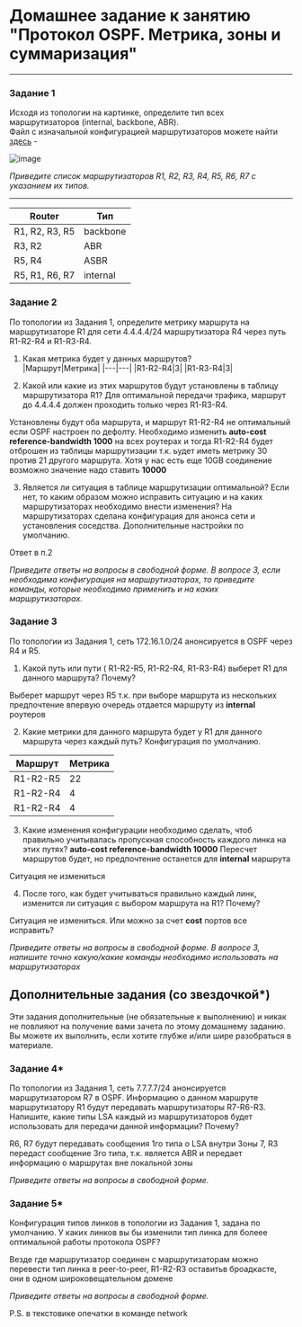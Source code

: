 # Домашнее задание к занятию "Протокол OSPF. Метрика, зоны и суммаризация"
------


### Задание 1

Исходя из топологии на картинке, определите тип всех маршрутизаторов (internal, backbone, ABR).  
Файл с изначальной конфигурацией маршрутизаторов можете найти [здесь]( https://github.com/netology-code/drut-homeworks/blob/main/4-03/homework_4_3_routers_config.txt ) - 

![image](https://user-images.githubusercontent.com/51816695/151556518-a92a6a1c-286d-439e-8388-de17db425199.png)


*Приведите список маршрутизаторов R1, R2, R3, R4, R5, R6, R7 c указанием их типов.*

---

   
|Router|Тип|
|---|---|
|R1, R2, R3, R5|backbone|
|R3, R2|ABR|
|R5, R4|ASBR|
|R5, R1, R6, R7|internal|



### Задание 2

По топологии из Задания 1, определите метрику маршрута на маршрутизаторе R1 для сети 4.4.4.4/24 маршрутизатора R4 через путь R1-R2-R4 и R1-R3-R4. 

1) Какая метрика будет у данных маршрутов?   
|Маршрут|Метрика|
|---|---|
|R1-R2-R4|3|
|R1-R3-R4|3|

2) Какой или какие из этих маршрутов будут установлены в таблицу маршрутизатора R1? 
Для оптимальной передачи трафика, маршрут до 4.4.4.4 должен проходить только через R1-R3-R4. 

Установлены будут оба маршрута, и маршрут R1-R2-R4 не оптимальный если OSPF настроен по дефолту. Необходимо изменить **auto-cost reference-bandwidth 1000** на всех роутерах и тогда R1-R2-R4 будет отброшен из таблицы маршрутизации т.к. ьудет иметь метрику 30 против 21 другого маршрута. Хотя у нас есть еще 10GB соединение возможно значение надо ставить **10000**

3) Является ли ситуация в таблице маршрутизации оптимальной? Если нет, то каким образом можно исправить ситуацию и на каких маршрутизаторах необходимо внести изменения?
На маршрутизаторах сделана конфигурация для анонса сети и установления соседства. Дополнительные настройки по умолчанию.

Ответ в п.2

*Приведите ответы на вопросы в свободной форме. В вопросе 3, если необходима конфигурация на маршрутизаторах, то приведите команды, которые необходимо применить и на каких маршрутизаторах.*

### Задание 3 

По топологии из Задания 1, сеть 172.16.1.0/24 анонсируется в OSPF через R4 и R5. 
1) Какой путь или пути ( R1-R2-R5, R1-R2-R4, R1-R3-R4)  выберет R1 для данного маршрута? Почему?

Выберет маршрут через R5 т.к. при выборе маршрута из нескольких предпочтение впервую очередь отдается маршруту из **internal** роутеров

2) Какие метрики для данного маршрута будет у R1 для данного маршрута через каждый путь? Конфигурация по умолчанию.

|Маршрут|Метрика|
|---|---|
|R1-R2-R5|22
|R1-R2-R4|4
|R1-R2-R4|4

3) Какие изменения конфигурации необходимо сделать, чтоб правильно учитывалась пропускная способность каждого линка на этих путях? 
**auto-cost reference-bandwidth 10000**
Пересчет маршрутов будет, но предпочтение останется для **internal** маршрута

Ситуация не измениться

4) После того, как будет учитываться правильно каждый линк, изменится ли ситуация с выбором маршрута на R1? Почему?

Ситуация не измениться. Или можно за счет **cost** портов все исправить? 

*Приведите ответы на вопросы в свободной форме. В вопросе 3, напишите точно какую/какие команды необходимо использовать на маршрутизаторах*

## Дополнительные задания (со звездочкой*)

Эти задания дополнительные (не обязательные к выполнению) и никак не повлияют на получение вами зачета по этому домашнему заданию. Вы можете их выполнить, если хотите глубже и/или шире разобраться в материале.

### Задание 4*

По топологии из Задания 1, сеть 7.7.7.7/24 анонсируется маршрутизатором R7 в OSPF. Информацию о данном маршруте маршрутизатору R1 будут передавать маршрутизаторы R7-R6-R3.
Напишите, какие типы LSA каждый из маршрутизаторов будет использовать для передачи данной информации? Почему?

R6, R7 будут передавать сообщения 1го типа о LSA внутри Зоны 7, R3 передаст сообщение 3го типа, т.к. является ABR и передает информацию о маршрутах вне локальной зоны

*Приведите ответы на вопросы в свободной форме.*

### Задание 5*

Конфигурация типов линков в топологии из Задания 1, задана по умолчанию. У каких линков вы бы изменили тип линка для болеее оптимальной работы протокола OSPF? 

Везде где маршрутизатор соединен с маршрутизаторам можно перевести тип линка в peer-to-peer, R1-R2-R3 оставитьв броадкасте, они в одном широковещательном домене

*Приведите ответы на вопросы в свободной форме.*

P.S. в текстовике опечатки в команде network 

